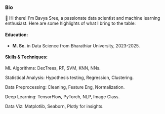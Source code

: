 ### Bio

👋 Hi there! I'm Bavya Sree, a passionate data scientist and machine learning enthusiast. Here are some highlights of what I bring to the table:

#### Education:

- **M. Sc.** in Data Science from Bharathiar University, 2023-2025.

#### Skills & Techniques:

ML Algorithms: DecTrees, RF, SVM, KNN, NNs.

Statistical Analysis: Hypothesis testing, Regression, Clustering.

Data Preprocessing: Cleaning, Feature Eng, Normalization.

Deep Learning: TensorFlow, PyTorch, NLP, Image Class.

Data Viz: Matplotlib, Seaborn, Plotly for insights.
